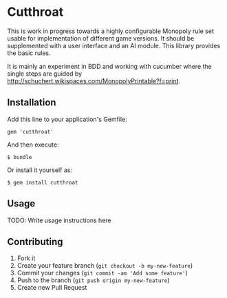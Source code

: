 # Cutthroat

This is work in progress towards a highly configurable Monopoly rule set
usable for implementation of different game versions. It should be
supplemented with a user interface and an AI module. This library
provides the basic rules.

It is mainly an experiment in BDD and working with cucumber where the single
steps are guided by http://schuchert.wikispaces.com/MonopolyPrintable?f=print.

## Installation

Add this line to your application's Gemfile:

    gem 'cutthroat'

And then execute:

    $ bundle

Or install it yourself as:

    $ gem install cutthroat

## Usage

TODO: Write usage instructions here

## Contributing

1. Fork it
2. Create your feature branch (`git checkout -b my-new-feature`)
3. Commit your changes (`git commit -am 'Add some feature'`)
4. Push to the branch (`git push origin my-new-feature`)
5. Create new Pull Request
